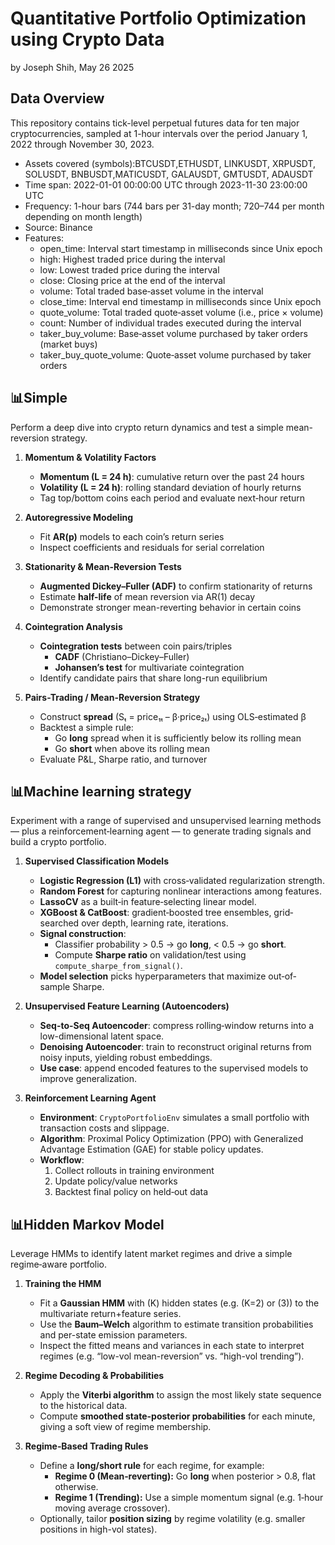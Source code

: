 # Quantitative Portfolio Optimization using Crypto Data

by Joseph Shih, May 26 2025

## **Data Overview**
This repository contains tick-level perpetual futures data for ten major cryptocurrencies, sampled at 1-hour intervals over the period January 1, 2022 through November 30, 2023.
*  Assets covered (symbols):BTCUSDT,ETHUSDT, LINKUSDT, XRPUSDT, SOLUSDT, BNBUSDT,MATICUSDT, GALAUSDT, GMTUSDT, ADAUSDT
*  Time span: 2022-01-01 00:00:00 UTC through 2023-11-30 23:00:00 UTC
*  Frequency: 1-hour bars (744 bars per 31-day month; 720–744 per month depending on month length)
*  Source: Binance 
*  Features:
    *  open_time:	Interval start timestamp in milliseconds since Unix epoch
    *  high:	Highest traded price during the interval
    *  low:	Lowest traded price during the interval
    *  close:	Closing price at the end of the interval
    *  volume:	Total traded base‐asset volume in the interval
    *  close_time:	Interval end timestamp in milliseconds since Unix epoch
    *  quote_volume:	Total traded quote‐asset volume (i.e., price × volume)
    *  count:	Number of individual trades executed during the interval
    *  taker_buy_volume:	Base‐asset volume purchased by taker orders (market buys)
    *  taker_buy_quote_volume:	Quote‐asset volume purchased by taker orders

## 📊Simple
Perform a deep dive into crypto return dynamics and test a simple mean-reversion strategy.
1. **Momentum & Volatility Factors**  
   - **Momentum (L = 24 h)**: cumulative return over the past 24 hours  
   - **Volatility (L = 24 h)**: rolling standard deviation of hourly returns  
   - Tag top/bottom coins each period and evaluate next‐hour return  

2. **Autoregressive Modeling**  
   - Fit **AR(p)** models to each coin’s return series  
   - Inspect coefficients and residuals for serial correlation  

3. **Stationarity & Mean-Reversion Tests**  
   - **Augmented Dickey–Fuller (ADF)** to confirm stationarity of returns  
   - Estimate **half-life** of mean reversion via AR(1) decay  
   - Demonstrate stronger mean-reverting behavior in certain coins  

4. **Cointegration Analysis**  
   - **Cointegration tests** between coin pairs/triples  
     - **CADF** (Christiano–Dickey–Fuller)  
     - **Johansen’s test** for multivariate cointegration  
   - Identify candidate pairs that share long-run equilibrium  

5. **Pairs-Trading / Mean-Reversion Strategy**  
   - Construct **spread** \(Sₜ = price₁ₜ – β·price₂ₜ\) using OLS‐estimated β  
   - Backtest a simple rule:  
     - Go **long** spread when it is sufficiently below its rolling mean  
     - Go **short** when above its rolling mean  
   - Evaluate P&L, Sharpe ratio, and turnover  

## 📊Machine learning strategy
Experiment with a range of supervised and unsupervised learning methods — plus a reinforcement‐learning agent — to generate trading signals and build a crypto portfolio.
1. **Supervised Classification Models**  
   - **Logistic Regression (L1)** with cross‐validated regularization strength.  
   - **Random Forest** for capturing nonlinear interactions among features.  
   - **LassoCV** as a built‐in feature‐selecting linear model.  
   - **XGBoost & CatBoost**: gradient‐boosted tree ensembles, grid‐searched over depth, learning rate, iterations.  
   - **Signal construction**:  
     - Classifier probability > 0.5 → go **long**, < 0.5 → go **short**.  
     - Compute **Sharpe ratio** on validation/test using `compute_sharpe_from_signal()`.  
   - **Model selection** picks hyperparameters that maximize out‐of‐sample Sharpe.

2. **Unsupervised Feature Learning (Autoencoders)**  
   - **Seq-to-Seq Autoencoder**: compress rolling‐window returns into a low-dimensional latent space.  
   - **Denoising Autoencoder**: train to reconstruct original returns from noisy inputs, yielding robust embeddings.  
   - **Use case**: append encoded features to the supervised models to improve generalization.

3. **Reinforcement Learning Agent**  
   - **Environment**: `CryptoPortfolioEnv` simulates a small portfolio with transaction costs and slippage.  
   - **Algorithm**: Proximal Policy Optimization (PPO) with Generalized Advantage Estimation (GAE) for stable policy updates.  
   - **Workflow**:  
     1. Collect rollouts in training environment  
     2. Update policy/value networks  
     3. Backtest final policy on held‐out data  

## 📊Hidden Markov Model
Leverage HMMs to identify latent market regimes and drive a simple regime‐aware portfolio.
1. **Training the HMM**  
   - Fit a **Gaussian HMM** with \(K\) hidden states (e.g. \(K=2\) or \(3\)) to the multivariate return+feature series.  
   - Use the **Baum–Welch** algorithm to estimate transition probabilities and per-state emission parameters.  
   - Inspect the fitted means and variances in each state to interpret regimes (e.g. “low-vol mean-reversion” vs. “high-vol trending”).

2. **Regime Decoding & Probabilities**  
   - Apply the **Viterbi algorithm** to assign the most likely state sequence to the historical data.  
   - Compute **smoothed state-posterior probabilities** for each minute, giving a soft view of regime membership.

3. **Regime‐Based Trading Rules**  
   - Define a **long/short rule** for each regime, for example:  
     - **Regime 0 (Mean‐reverting):** Go **long** when posterior > 0.8, flat otherwise.  
     - **Regime 1 (Trending):** Use a simple momentum signal (e.g. 1‐hour moving average crossover).  
   - Optionally, tailor **position sizing** by regime volatility (e.g. smaller positions in high-vol states).
